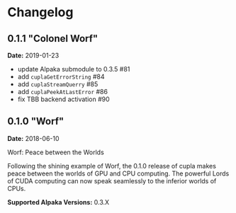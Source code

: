 Changelog
=========

0.1.1 "Colonel Worf"
--------------------
**Date:** 2019-01-23

- update Alpaka submodule to 0.3.5 #81
- add `cuplaGetErrorString` #84
- add `cuplaStreamQuerry` #85
- add `cuplaPeekAtLastError` #86
- fix TBB backend activation #90

0.1.0 "Worf"
------------
**Date:** 2018-06-10

Worf: Peace between the Worlds

Following the shining example of Worf, the 0.1.0 release of cupla makes peace
between the worlds of GPU and CPU computing. The powerful Lords of CUDA
computing can now speak seamlessly to the inferior worlds of CPUs.

**Supported Alpaka Versions:** 0.3.X

